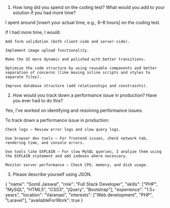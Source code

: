 1. How long did you spend on the coding test? What would you add to your solution if you had more time?

I spent around [insert your actual time, e.g., 6–8 hours] on the coding test.

If I had more time, I would:

    Add form validation (both client-side and server-side).

    Implement image upload functionality.

    Make the UI more dynamic and polished with better transitions.

    Optimize the code structure by using reusable components and better separation of concerns (like moving inline scripts and styles to separate files).

    Improve database structure (add relationships and constraints).


2. How would you track down a performance issue in production? Have you ever had to do this?

Yes, I’ve worked on identifying and resolving performance issues.

To track down a performance issue in production:

    Check logs – Review error logs and slow query logs.

    Use browser dev tools – For frontend issues, check network tab, rendering time, and console errors.

    Use tools like EXPLAIN – For slow MySQL queries, I analyze them using the EXPLAIN statement and add indexes where necessary.

    Monitor server performance – Check CPU, memory, and disk usage.

3. Please describe yourself using JSON.

{
  "name": "Somil Jaiswal",
  "role": "Full Stack Developer",
  "skills": ["PHP", "MySQL", "HTML5", "CSS3", "jQuery", "Bootstrap"],
  "experience": "1.5+ years",
  "location": "Varanasi",
  "interests": ["Web development", "PHP", "Laravel"],
  "availableForWork": true
}
